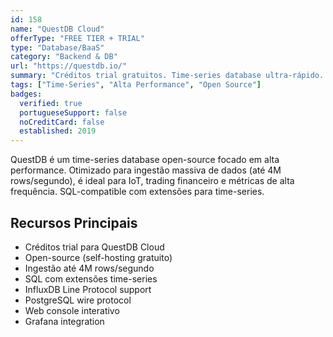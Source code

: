 ```yaml
---
id: 158
name: "QuestDB Cloud"
offerType: "FREE TIER + TRIAL"
type: "Database/BaaS"
category: "Backend & DB"
url: "https://questdb.io/"
summary: "Créditos trial gratuitos. Time-series database ultra-rápido. Open-source. Ingestão massiva."
tags: ["Time-Series", "Alta Performance", "Open Source"]
badges:
  verified: true
  portugueseSupport: false
  noCreditCard: false
  established: 2019
---
```


QuestDB é um time-series database open-source focado em alta performance. Otimizado para ingestão massiva de dados (até 4M rows/segundo), é ideal para IoT, trading financeiro e métricas de alta frequência. SQL-compatible com extensões para time-series.

## Recursos Principais

- Créditos trial para QuestDB Cloud
- Open-source (self-hosting gratuito)
- Ingestão até 4M rows/segundo
- SQL com extensões time-series
- InfluxDB Line Protocol support
- PostgreSQL wire protocol
- Web console interativo
- Grafana integration
